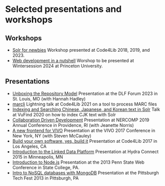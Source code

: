 # Selected presentations and workshops

## Workshops
* [Solr for newbies](https://hectorcorrea.com/solr-for-newbies) Workshop presented at Code4Lib 2018, 2019, and 2023.
* [Web development in a nutshell](https://hectorcorrea.com/webdev-nutshell) Worshop to be presented at Wintersession 2024 at Princeton University.

## Presentations
* [Unboxing the Repository Model](https://hectorcorrea.com/downloads/2023-dlf-out-of-the-box.pdf) Presentation at the DLF Forum 2023 in St. Louis, MO (with Hannah Hadley)
* [marcli](https://github.com/hectorcorrea/marcli) Lightning talk at Code4Lib 2021 on a tool to process MARC files
* [Indexing and Searching Chinese, Japanese, and Korean text in Solr](https://hectorcorrea.com/downloads/2020-indexing-cjk.pdf) Talk at VuFind 2020 on how to index CJK text with Solr
* [Collaboration Driven Development](https://hectorcorrea.com/downloads/2019-collaboration-driven-development.pdf) Presentation at NERCOMP 2019 Annual Conference in Providence, RI (with Jeanette Norris)
* [A new frontend for VIVO](https://hectorcorrea.com/downloads/2017-vivo-new-frontend.pdf) Presentation at the VIVO 2017 Conference in New York, NY (with Steven McCauley)
* [Build your own software, yes, build it](https://hectorcorrea.com/blog/2017-03-15/build-your-own-software) Presentation at Code4Lib 2017 in Los Angeles, CA
* [Introduction to the Linked Data Platform](https://hectorcorrea.com/downloads/introduction_to_ldp.pdf) Presentation at Hydra Connect 2015 in Minneapolis, MN
* [Introduction to Node.js](https://hectorcorrea.com/downloads/intro-to-nodejs.pdf) Presentation at the 2013 Penn State Web Conference in State College, PA.
* [Intro to NoSQL databases with MongoDB](https://hectorcorrea.com/downloads/2013-introduction-to-nosql-mongo.pdf) Presentation at the Pittsburgh Tech Fest 2013 in Pittsburgh, PA